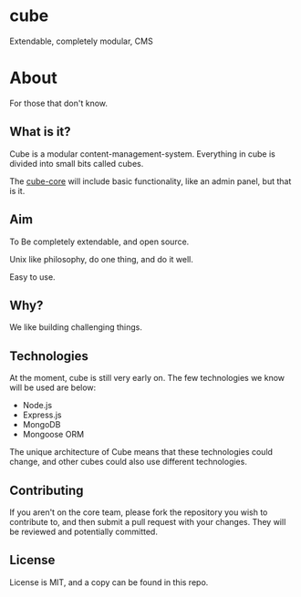 # cube
Extendable, completely modular, CMS

# About
  For those that don't know. 
  
## What is it?
  Cube is a modular content-management-system. Everything in cube is divided into small bits called cubes. 
  
  The [cube-core](/ContentCube/cube-core) will include basic functionality, like an admin panel, but that is it. 
  
## Aim
  To Be completely extendable, and open source.
  
  Unix like philosophy, do one thing, and do it well.
  
  Easy to use.
  
## Why?
  We like building challenging things.

## Technologies
  At the moment, cube is still very early on. The few technologies we know will be used are below:
  - Node.js
  - Express.js
  - MongoDB
  - Mongoose ORM

  The unique architecture of Cube means that these technologies could change, and other cubes could also use different technologies.

## Contributing
  If you aren't on the core team, please fork the repository you wish to contribute to, and then submit a pull request with your changes. They will be reviewed and potentially committed.
  
## License
  License is MIT, and a copy can be found in this repo.
  
  
